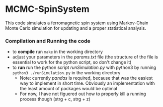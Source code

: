 # MCMC-SpinSystem
This code simulates a ferromagnetic spin system using Markov-Chain Monte Carlo simulation for updating and a proper statistical analysis.

### Compilation and Running the code
- to **compile** run `make` in the working directory
- adjust your parameters in the *params.txt* file (the structure of the file is essential to work for the python script, so don't change it)
- to **run** run the python script *runSimulation.py* with python3 by running `python3 ./runSimulation.py` in the working directory
  - Note: currently *pandas* is required, because that was the easiest way to implement in short time. Obviously an implementation with the least amount of packages would be optimal 
  - For now, I have not figuered out how to properly kill a running process though (strg + c, strg + z)
